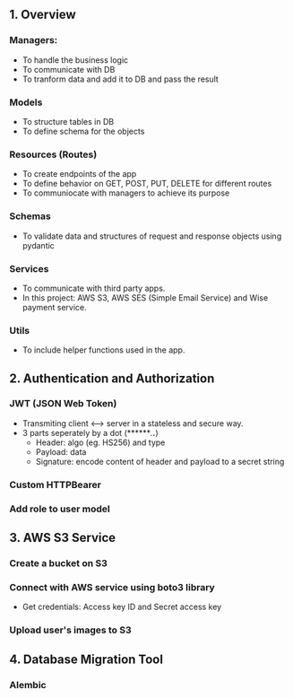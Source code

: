 ## 1. Overview  
### Managers:  
- To handle the business logic
- To communicate with DB
- To tranform data and add it to DB and pass the result
### Models  
- To structure tables in DB
- To define schema for the objects
### Resources (Routes)  
- To create endpoints of the app
- To define behavior on GET, POST, PUT, DELETE for different routes
- To communiocate with managers to achieve its purpose
### Schemas  
- To validate data and structures of request and response objects using pydantic
### Services  
- To communicate with third party apps.
- In this project: AWS S3, AWS SES (Simple Email Service) and Wise payment service.
### Utils  
- To include helper functions used in the app.
## 2. Authentication and Authorization  
### JWT (JSON Web Token)  
- Transmiting client <--> server in a stateless and secure way.
- 3 parts seperately by a dot (*******.********.*********)
  - Header: algo (eg. HS256) and type
  - Payload: data
  - Signature: encode content of header and payload to a secret string
### Custom HTTPBearer  
### Add role to user model  
## 3. AWS S3 Service  
### Create a bucket on S3  
### Connect with AWS service using boto3 library  
- Get credentials: Access key ID and Secret access key
### Upload user's images to S3
## 4. Database Migration Tool
### Alembic
